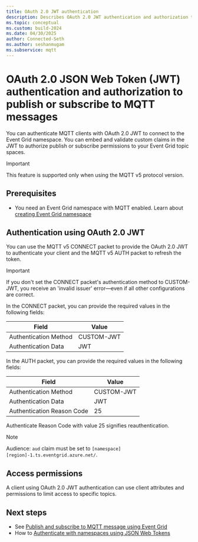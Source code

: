 ```yaml
---
title: OAuth 2.0 JWT authentication
description: Describes OAuth 2.0 JWT authentication and authorization to publish or subscribe to MQTT messages
ms.topic: conceptual
ms.custom: build-2024
ms.date: 04/30/2025
author: Connected-Seth
ms.author: seshanmugam
ms.subservice: mqtt
---
```


# OAuth 2.0 JSON Web Token (JWT) authentication and authorization to publish or subscribe to MQTT messages 

You can authenticate MQTT clients with OAuth 2.0 JWT to connect to the Event Grid namespace. You can embed and validate custom claims in the JWT to authorize publish or subscribe permissions to your Event Grid topic spaces.

> [!IMPORTANT]
> This feature is supported only when using the MQTT v5 protocol version.

## Prerequisites
- You need an Event Grid namespace with MQTT enabled. Learn about [creating Event Grid namespace](/azure/event-grid/create-view-manage-namespaces#create-a-namespace)

<a name='authentication-using-azure-ad-jwt'></a>

## Authentication using OAuth 2.0 JWT
You can use the MQTT v5 CONNECT packet to provide the OAuth 2.0 JWT to authenticate your client and the MQTT v5 AUTH packet to refresh the token.  

> [!IMPORTANT]
> If you don't set the CONNECT packet's authentication method to CUSTOM-JWT, you receive an 'invalid issuer' error—even if all other configurations are correct.

In the CONNECT packet, you can provide the required values in the following fields:

|Field  | Value  |
|---------|---------|
|Authentication Method | CUSTOM-JWT |
|Authentication Data | JWT |

In the AUTH packet, you can provide the required values in the following fields:

|Field | Value |
|---------|---------|
| Authentication Method | CUSTOM-JWT |
| Authentication Data | JWT |
| Authentication Reason Code | 25 |
 
Authenticate Reason Code with value 25 signifies reauthentication.

> [!NOTE]
> Audience: `aud` claim must be set to `[namespace][region]-1.ts.eventgrid.azure.net/`. 

## Access permissions
A client using OAuth 2.0 JWT authentication can use client attributes and permissions to limit access to specific topics. 

## Next steps
- See [Publish and subscribe to MQTT message using Event Grid](mqtt-publish-and-subscribe-portal.md)
- How to [Authenticate with namespaces using JSON Web Tokens](authenticate-with-namespaces-using-json-web-tokens.md)
